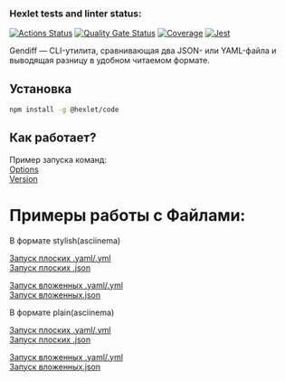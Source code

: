 ### Hexlet tests and linter status:
[![Actions Status](https://github.com/zaikinale/frontend-project-46/actions/workflows/hexlet-check.yml/badge.svg)](https://github.com/zaikinale/frontend-project-46/actions)
[![Quality Gate Status](https://sonarcloud.io/api/project_badges/measure?project=zaikinale_frontend-project-46&metric=alert_status)](https://sonarcloud.io/summary/new_code?id=zaikinale_frontend-project-46)
[![Coverage]( https://sonarcloud.io/api/project_badges/measure?project=zaikinale_frontend-project-46&metric=coverage)]( https://sonarcloud.io/dashboard?id=zaikinale_frontend-project-46)
[![Jest]( https://img.shields.io/badge/tested_with-jest-9c1d47 )](https://jestjs.io/ )

Gendiff — CLI-утилита, сравнивающая два JSON- или YAML-файла и выводящая разницу в удобном читаемом формате.

## Установка

```bash
npm install -g @hexlet/code
```

## Как работает?

Пример запуска команд:  
[Options](https://asciinema.org/a/apr4jHO3mDmHQkrBOeNrdOpzU)  
[Version](https://asciinema.org/a/CDxCF1sX7pLHiCflEqwmJriq1)

# Примеры работы с Файлами:  

В формате stylish(asciinema)

[Запуск плоских .yaml/.yml](https://asciinema.org/a/0m9lHxkZo91XNImfDXmIpkoRf)  
[Запуск плоских .json](https://asciinema.org/a/ImPrgIPEWTZJWeeJEo4zjNH4f)

[Запуск вложенных .yaml/.yml](https://asciinema.org/a/0m9lHxkZo91XNImfDXmIpkoRf)  
[Запуск вложенных.json](https://asciinema.org/a/ImPrgIPEWTZJWeeJEo4zjNH4f)  

В формате plain(asciinema)

[Запуск плоских .yaml/.yml](https://asciinema.org/a/e0lTMSxTjTKbjIADSzM5w0AWF)  
[Запуск плоских .json](https://asciinema.org/a/ym6CwLQW6xls3zVCTN8x7YqoD)

[Запуск вложенных .yaml/.yml](https://asciinema.org/a/UFpiKbokbEYgP2BnpcCDvxfN8)  
[Запуск вложенных.json](https://asciinema.org/a/G6QpTRaT7fwi8fDST9fDpHwem)  



